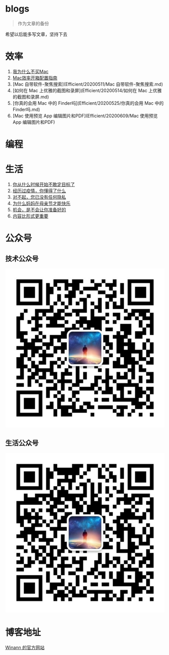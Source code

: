 # blogs

> 作为文章的备份

希望以后能多写文章，坚持下去

# 效率



1. [我为什么不买Mac](./Efficient/20200421/我为什么不买Mac.md)
2. [Mac效率开箱配置指南](Efficient/20200503/Mac效率开箱配置指南.md)
3. [Mac 自带软件-聚焦搜索](Efficient/20200511/Mac 自带软件-聚焦搜索.md)
4. [如何在 Mac 上优雅的截图和录屏](Efficient/20200514/如何在 Mac 上优雅的截图和录屏.md)
5. [你真的会用 Mac 中的 Finder吗](Efficient/20200525/你真的会用 Mac 中的 Finder吗.md)
6. [Mac 使用预览 App 编辑图片和PDF](Efficient/20200609/Mac 使用预览 App 编辑图片和PDF)

# 编程



# 生活



1. [你从什么时候开始不敢定目标了](./Life/20200425/你从什么时候开始不敢定目标了.md)
2. [经历过疫情，你懂得了什么](Life/20200505/经历过疫情，你懂得了什么.md)
3. [对不起，您已没有任何隐私](Life/20200507/对不起，您已没有任何隐私.md)
4. [为什么妈妈在母亲节才能快乐](Life/20200510/为什么妈妈在母亲节才能快乐.md)
5. [机会，是不会让你准备好的](Life/20200517/机会，是不会让你准备好的.md)
6. [内容比形式更重要](Life/20200524/内容比形式更重要.md)

# 公众号

## 技术公众号

![Winann](Resources/Winann.jpg)

## 生活公众号

![安然若宋](Resources/安然若宋.jpg)

# 博客地址

[Winann 的官方网站](http://www.swinann.com)

